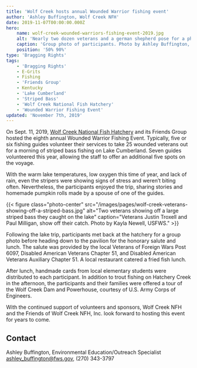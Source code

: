 ```yaml
---
title: 'Wolf Creek hosts annual Wounded Warrior fishing event'
author: 'Ashley Buffington, Wolf Creek NFH'
date: 2019-11-07T00:00:00.000Z
hero:
    name: wolf-creek-wounded-warriors-fishing-event-2019.jpg
    alt: 'Nearly two dozen veterans and a german shepherd pose for a photo in front of the Wolf Creek NFH visitors center holding their striped bass catch'
    caption: 'Group photo of participants. Photo by Ashley Buffington, USFWS.'
    position: '50% 90%'
type: 'Bragging Rights'
tags:
    - 'Bragging Rights'
    - E-Grits
    - Fishing
    - 'Friends Group'
    - Kentucky
    - 'Lake Cumberland'
    - 'Striped Bass'
    - 'Wolf Creek National Fish Hatchery'
    - 'Wounded Warrior Fishing Event'
updated: 'November 7th, 2019'
---
```


On Sept. 11, 2019, [Wolf Creek National Fish Hatchery](/wolf-creek) and its Friends Group hosted the eighth annual Wounded Warrior Fishing Event. Typically, five or six fishing guides volunteer their services to take 25 wounded veterans out for a morning of striped bass fishing on Lake Cumberland. Seven guides volunteered this year, allowing the staff to offer an additional five spots on the voyage.

With the warm lake temperatures, low oxygen this time of year, and lack of rain, even the stripers were showing signs of stress and weren’t biting often. Nevertheless, the participants enjoyed the trip, sharing stories and homemade pumpkin rolls made by a spouse of one of the guides.

{{< figure class="photo-center" src="/images/pages/wolf-creek-veterans-showing-off-a-striped-bass.jpg" alt="Two veterans showing off a large striped bass they caught on the lake" caption="Veterans Justin Troxell and Paul Milligan, show off their catch. Photo by Kayla Newell, USFWS." >}}

Following the lake trip, participants met back at the hatchery for a group photo before heading down to the pavilion for the honorary salute and lunch. The salute was provided by the local Veterans of Foreign Wars Post 6097, Disabled American Veterans  Chapter 51, and Disabled American Veterans Auxiliary  Chapter 51. A local restaurant catered a fried fish lunch.

After lunch, handmade cards from local elementary students were distributed to each participant. In addition to trout fishing on Hatchery Creek in the afternoon, the participants and their families were offered a tour of the Wolf Creek Dam and Powerhouse, courtesy of U.S. Army Corps of Engineers.

With the continued support of volunteers and sponsors, Wolf Creek NFH and the Friends of Wolf Creek NFH, Inc. look forward to hosting this event for years to come.

## Contact

Ashley Buffington, Environmental Education/Outreach Specialist  
[ashley_buffington@fws.gov](mailto:ashley_buffington@fws.gov), (270) 343-3797